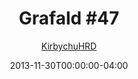 ---
title: "Grafald #47"
type: "image"
date: 2013-11-30T00:00:00-04:00
draft: false
categories:
- comics
- collaborations
tags:
- grafald
image_path: "/projects/grafald/comics/img/2013/47.png"
alt_text: ""
is_subpage: true
author: "[KirbychuHRD](https://cohost.org/KirbychuHRD)"
---